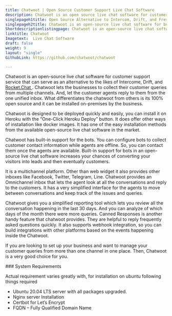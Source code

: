 ```yaml
---
title: Chatwoot | Open Source Customer Support Live Chat Software
description: Chatwoot is an open source live chat software for customer support. It provides multiple instant messaging channels like web widget, facebook, twitter, etc.
singlepageh1title: Open Source Alternative to Intercom, Drift, and Freshchat
singlepageh2title: Chatwoot is an open-source live chat software for businesses. It supports multiple communication channels like Facebook and Twitter in a unified Omni inbox.
Shortdescriptionlistingpage: Chatwoot is an open-source live chat software for businesses. It supports multiple communication channels like Facebook and Twitter in a unified Omni inbox.
linktitle: Chatwoot
Imagetext:  Live Chat Software 
draft: false
weight: 9
layout: "single"
GithubLink: https://github.com/chatwoot/chatwoot

---
```


Chatwoot is an open-source live chat software for customer support service that can serve as an alternative to the likes of Intercome, Drift, and [Rocket.Chat ](https://products.containerize.com/live-chat/rocketchat). Chatwoot lets the businesses to collect their customer queries from multiple channels. And, let the customer agents reply to them from the one unified inbox. What differentiates the chatwoot from others is its 100% open source and it can be installed on-premises by the business.

Chatwoot is designed to be deployed quickly and easily, you can install it on Heroku with the “One-Click Heroku Deploy” button. It does offer other ways of installation like docker images. It has one of the easy installation methods from the available open-source live chat software in the market.

Chatwoot has built-in support for the bots. You can configure bots to collect customer contact information while agents are offline. So, you can contact them once the agents are available. Built-in support for bots in an open-source live chat software increases your chances of converting your visitors into leads and then eventually customers.

It is a multichannel platform. Other than web widget it also provides other inboxes like Facebook, Twitter, Telegram, Line. Chatwoot provides an Omnichannel inbox that lets the agent look at all the conversations and reply to the customers. It has a very simplified interface for the agents to move between conversations and keep track of the issues and queries.

Chatwoot gives you a simplified reporting tool which lets you review all the conversation happening in the last 30 days. And you can analyze of which days of the month there were more queries. Canned Responses is another handy feature that chatwoot provides. They are helpful to reply frequently asked questions quickly. It also supports webhook integration, so you can build integrations with other platforms based on the events happening inside the Chatwoot.

If you are looking to set up your business and want to manage your customer queries from more than one channel in one place. Then, Chatwoot is a very good choice for you.

 <a class="anchor" id="requirements" name="requirements"></a>### System Requirements

Actual requirement varies greatly with, for installation on ubuntu following things required

- Ubuntu 20.04 LTS server with all packages upgraded.
- Nginx server Installation
- Certbot for Let’s Encrypt
- FQDN – Fully Qualified Domain Name
 